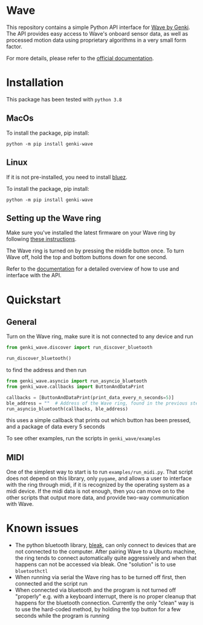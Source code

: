 # Wave
This repository contains a simple Python API interface for [Wave by Genki](https://genkiinstruments.com/wave).
The API provides easy access to Wave's onboard sensor data, as well as processed motion data using proprietary
algorithms in a very small form factor. 

For more details, please refer to the
[official documentation](https://www.notion.so/genkiinstruments/Wave-API-8a91bd3553ee4529878342dec477d93f).

# Installation
This package has been tested with `python 3.8`

## MacOs
To install the package, pip install:
```
python -m pip install genki-wave
```

## Linux
If it is not pre-installed, you need to install [bluez](http://www.bluez.org/).

To install the package, pip install:
```
python -m pip install genki-wave
```

## Setting up the Wave ring
Make sure you've installed the latest firmware on your Wave ring by following
[these instructions](https://www.notion.so/genkiinstruments/Wave-Manual-Firmware-Update-87ce5d60ff94492dadcfe4c406192b5b).

The Wave ring is turned on by pressing the middle button once. To turn Wave off, hold the top and bottom buttons
down for one second.

Refer to the [documentation](https://www.notion.so/genkiinstruments/Wave-API-8a91bd3553ee4529878342dec477d93f)
for a detailed overview of how to use and interface with the API.

# Quickstart
## General
Turn on the Wave ring, make sure it is not connected to any device and run

```python
from genki_wave.discover import run_discover_bluetooth

run_discover_bluetooth()
```
to find the address and then run

```python
from genki_wave.asyncio import run_asyncio_bluetooth
from genki_wave.callbacks import ButtonAndDataPrint

callbacks = [ButtonAndDataPrint(print_data_every_n_seconds=5)]
ble_address = ""  # Address of the Wave ring, found in the previous step
run_asyncio_bluetooth(callbacks, ble_address)
```
this uses a simple callback that prints out which button has been pressed, and a package of data every 5 seconds

To see other examples, run the scripts in `genki_wave/examples`

## MIDI
One of the simplest way to start is to run `examples/run_midi.py`. That script does not depend on this library, only
`pygame`, and allows a user to interface with the ring through midi, if it is recognized by the operating system as a
midi device. If the midi data is not enough, then you can move on to the other scripts that output more data, and
provide two-way communication with Wave.

# Known issues
* The python bluetooth library, [bleak](https://github.com/hbldh/bleak), can only connect to devices that are not
  connected to the computer. After pairing Wave to a Ubuntu machine, the ring tends to connect automatically quite
  aggressively and when that happens can not be accessed via bleak. One "solution" is to use `bluetoothctl`
* When running via serial the Wave ring has to be turned off first, then connected and the script run
* When connected via bluetooth and the program is not turned off "properly" e.g. with a keyboard interrupt,
  there is no proper cleanup that happens for the bluetooth connection. Currently the only "clean" way is to use the
  hard-coded method, by holding the top button for a few seconds while the program is running
